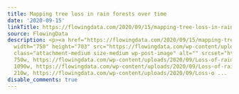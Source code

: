 ```yaml
---
title: Mapping tree loss in rain forests over time
date: '2020-09-15'
linkTitle: https://flowingdata.com/2020/09/15/mapping-tree-loss-in-rain-forests/
source: FlowingData
description: <p><a href="https://flowingdata.com/2020/09/15/mapping-tree-loss-in-rain-forests/"><img
  width="750" height="703" src="https://flowingdata.com/wp-content/uploads/2020/09/Loss-of-rain-forests-750x703.png"
  class="attachment-medium size-medium wp-post-image" alt="" srcset="https://flowingdata.com/wp-content/uploads/2020/09/Loss-of-rain-forests-750x703.png
  750w, https://flowingdata.com/wp-content/uploads/2020/09/Loss-of-rain-forests-1090x1021.png
  1090w, https://flowingdata.com/wp-content/uploads/2020/09/Loss-of-rain-forests-210x197.png
  210w, https://flowingdata.com/wp-content/uploads/2020/09/Loss-o ...
disable_comments: true
---
```

<p><a href="https://flowingdata.com/2020/09/15/mapping-tree-loss-in-rain-forests/"><img width="750" height="703" src="https://flowingdata.com/wp-content/uploads/2020/09/Loss-of-rain-forests-750x703.png" class="attachment-medium size-medium wp-post-image" alt="" srcset="https://flowingdata.com/wp-content/uploads/2020/09/Loss-of-rain-forests-750x703.png 750w, https://flowingdata.com/wp-content/uploads/2020/09/Loss-of-rain-forests-1090x1021.png 1090w, https://flowingdata.com/wp-content/uploads/2020/09/Loss-of-rain-forests-210x197.png 210w, https://flowingdata.com/wp-content/uploads/2020/09/Loss-o ...